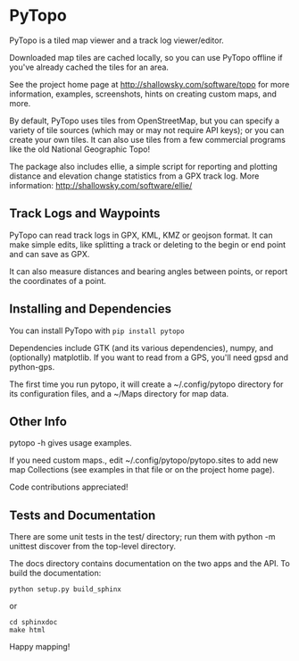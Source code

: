 # PyTopo

PyTopo is a tiled map viewer and a track log viewer/editor.

Downloaded map tiles are cached locally, so you can use PyTopo offline
if you've already cached the tiles for an area.

See the project home page at http://shallowsky.com/software/topo
for more information, examples, screenshots, hints on creating
custom maps, and more.

By default, PyTopo uses tiles from OpenStreetMap, but you can specify
a variety of tile sources (which may or may not require API keys);
or you can create your own tiles.
It can also use tiles from a few commercial programs like the old
National Geographic Topo!

The package also includes ellie, a simple script for reporting and
plotting distance and elevation change statistics from a GPX track log.
More information: http://shallowsky.com/software/ellie/

## Track Logs and Waypoints

PyTopo can read track logs in GPX, KML, KMZ or geojson format.
It can make simple edits, like splitting a track or deleting to
the begin or end point and can save as GPX.

It can also measure distances and bearing angles between points,
or report the coordinates of a point.

## Installing and Dependencies

You can install PyTopo with ```pip install pytopo```

Dependencies include GTK (and its various dependencies), numpy,
and (optionally) matplotlib.
If you want to read from a GPS, you'll need gpsd and python-gps.

The first time you run pytopo, it will create a ~/.config/pytopo
directory for its configuration files, and a ~/Maps directory for
map data.

## Other Info

pytopo -h gives usage examples.

If you need custom maps., edit ~/.config/pytopo/pytopo.sites to add new
map Collections (see examples in that file or on the project home page).

Code contributions appreciated!

## Tests and Documentation

There are some unit tests in the test/ directory;
run them with
    python -m unittest discover
from the top-level directory.

The docs directory contains documentation on the two apps and the API.
To build the documentation:

```
python setup.py build_sphinx
```

or

```
cd sphinxdoc
make html
```

Happy mapping!
